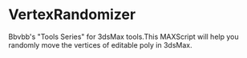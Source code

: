 # VertexRandomizer
Bbvbb's "Tools Series" for 3dsMax tools.This MAXScript will help you randomly move the vertices of editable poly in 3dsMax.
